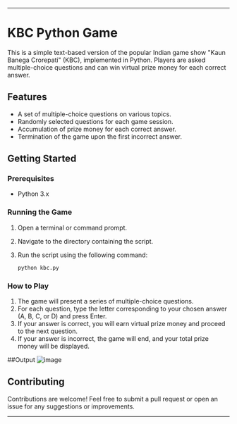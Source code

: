 
---

# KBC Python Game

This is a simple text-based version of the popular Indian game show "Kaun Banega Crorepati" (KBC), implemented in Python. Players are asked multiple-choice questions and can win virtual prize money for each correct answer.

## Features

- A set of multiple-choice questions on various topics.
- Randomly selected questions for each game session.
- Accumulation of prize money for each correct answer.
- Termination of the game upon the first incorrect answer.

## Getting Started

### Prerequisites

- Python 3.x



### Running the Game

1. Open a terminal or command prompt.
2. Navigate to the directory containing the script.
3. Run the script using the following command:

   ```bash
   python kbc.py
   ```

### How to Play

1. The game will present a series of multiple-choice questions.
2. For each question, type the letter corresponding to your chosen answer (A, B, C, or D) and press Enter.
3. If your answer is correct, you will earn virtual prize money and proceed to the next question.
4. If your answer is incorrect, the game will end, and your total prize money will be displayed.


##Output
![image](https://github.com/CandyBeans1609/Python-Mini-Projects/assets/156273224/e85445f4-c153-4a63-a20b-ae0275829b9c)


## Contributing

Contributions are welcome! Feel free to submit a pull request or open an issue for any suggestions or improvements.

---


